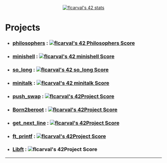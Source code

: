 <p align="center">
<a href="https://profile.intra.42.fr/users/flcarval"><img src="https://badge42.vercel.app/api/v2/cl1lmiew3000609l599o75f45/stats?cursusId=21&coalitionId=46" alt="flcarval's 42 stats" /></a>
</p>

# Projects
* ### [philosophers] : [![flcarval's 42 Philosophers Score](https://badge42.vercel.app/api/v2/cl1lmiew3000609l599o75f45/project/2652684)](https://github.com/JaeSeoKim/badge42)
* ### [minishell] : [![flcarval's 42 minishell Score](https://badge42.vercel.app/api/v2/cl1lmiew3000609l599o75f45/project/2595455)](https://github.com/JaeSeoKim/badge42)
* ### [so_long] : [![flcarval's 42 so_long Score](https://badge42.vercel.app/api/v2/cl1lmiew3000609l599o75f45/project/2543232)](https://github.com/JaeSeoKim/badge42)
* ### [minitalk] : [![flcarval's 42 minitalk Score](https://badge42.vercel.app/api/v2/cl1lmiew3000609l599o75f45/project/2519616)](https://github.com/JaeSeoKim/badge42)
* ### [push_swap] : [![flcarval's 42Project Score](https://badge42.vercel.app/api/v2/cl1lmiew3000609l599o75f45/project/2472108)](https://github.com/JaeSeoKim/badge42)
* ### [Born2beroot](./born2beroot/) : [![flcarval's 42Project Score](https://badge42.vercel.app/api/v2/cl1lmiew3000609l599o75f45/project/2447035)](https://github.com/JaeSeoKim/badge42)
* ### [get_next_line] : [![flcarval's 42Project Score](https://badge42.vercel.app/api/v2/cl1lmiew3000609l599o75f45/project/2445141)](https://github.com/JaeSeoKim/badge42)
* ### [ft_printf] : [![flcarval's 42Project Score](https://badge42.vercel.app/api/v2/cl1lmiew3000609l599o75f45/project/2438166)](https://github.com/JaeSeoKim/badge42)
* ### [Libft] : ![flcarval's 42Project Score](https://badge42.vercel.app/api/v2/cl1lmiew3000609l599o75f45/project/2415298)
















------------------------------------------------------
[Libft]:https://github.com/chozeur/Libft
[ft_printf]:https://github.com/chozeur/ft_printf
[get_next_line]:https://github.com/chozeur/get_next_line
[push_swap]:https://github.com/chozeur/push-swap
[minitalk]:https://github.com/chozeur/minitalk
[so_long]:https://github.com/chozeur/so_long
[minishell]:https://github.com/chozeur/minishell
[philosophers]:./philosophers

